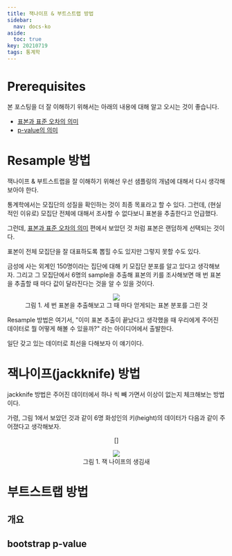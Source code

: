 ```yaml
---
title: 잭나이프 & 부트스트랩 방법
sidebar:
  nav: docs-ko
aside:
  toc: true
key: 20210719
tags: 통계학
---
```


# Prerequisites

본 포스팅을 더 잘 이해하기 위해서는 아래의 내용에 대해 알고 오시는 것이 좋습니다.

* [표본과 표준 오차의 의미](https://angeloyeo.github.io/2020/02/12/standard_error.html)
* [p-value의 의미](https://angeloyeo.github.io/2020/03/29/p_value.html)

# Resample 방법

잭나이프 & 부트스트랩을 잘 이해하기 위해선 우선 샘플링의 개념에 대해서 다시 생각해보아야 한다.

통계학에서는 모집단의 성질을 확인하는 것이 최종 목표라고 할 수 있다. 그런데, (현실적인 이유로) 모집단 전체에 대해서 조사할 수 없다보니 표본을 추출한다고 언급했다.

그런데, [표본과 표준 오차의 의미](https://angeloyeo.github.io/2020/02/12/standard_error.html) 편에서 보았던 것 처럼 표본은 랜덤하게 선택되는 것이다.

표본이 전체 모집단을 잘 대표하도록 뽑힐 수도 있지만 그렇지 못할 수도 있다. 

금성에 사는 외계인 150명이라는 집단에 대해 키 모집단 분포를 알고 있다고 생각해보자. 그리고 그 모집단에서 6명의 sample을 추출해 표본의 키를 조사해보면 매 번 표본을 추출할 때 마다 값이 달라진다는 것을 알 수 있을 것이다.

<p align = "center">
    <img src = "https://raw.githubusercontent.com/angeloyeo/angeloyeo.github.io/master/pics/2020-02-12-standard_error/pic3.png">
    <br>
    그림 1. 세 번 표본을 추출해보고 그 때 마다 얻게되는 표본 분포를 그린 것
</p>

Resample 방법은 여기서, "이미 표본 추출이 끝났다고 생각했을 때 우리에게 주어진 데이터로 뭘 어떻게 해볼 수 있을까?" 라는 아이디어에서 출발한다.

일단 갖고 있는 데이터로 최선을 다해보자 이 얘기이다.

# 잭나이프(jackknife) 방법

jackknife 방법은 주어진 데이터에서 하나 씩 빼 가면서 이상이 없는지 체크해보는 방법이다.

가령, 그림 1에서 보았던 것과 같이 6명 화성인의 키(height)의 데이터가 다음과 같이 주어졌다고 생각해보자.

$$[]$$

<p align = "center">
    <img src = "https://thumbs.dreamstime.com/z/jackknife-vector-icon-jackknife-vector-outline-icon-illustration-white-background-135168267.jpg">
    <br>
    그림 1. 잭 나이프의 생김새
</p>

# 부트스트랩 방법

## 개요

## bootstrap p-value


